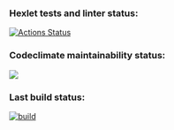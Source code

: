 ### Hexlet tests and linter status:
[![Actions Status](https://github.com/andrewqa1/python-project-50/actions/workflows/hexlet-check.yml/badge.svg)](https://github.com/andrewqa1/python-project-50/actions)

### Codeclimate maintainability status:
<a href="https://codeclimate.com/github/andrewqa1/python-project-50/maintainability"><img src="https://api.codeclimate.com/v1/badges/66d54f76b0855b6bf753/maintainability" /></a>

### Last build status:
[![build](https://github.com/andrewqa1/python-project-50/actions/workflows/pyci.yml/badge.svg?branch=main)](https://github.com/andrewqa1/python-project-50/actions/workflows/pyci.yml)
